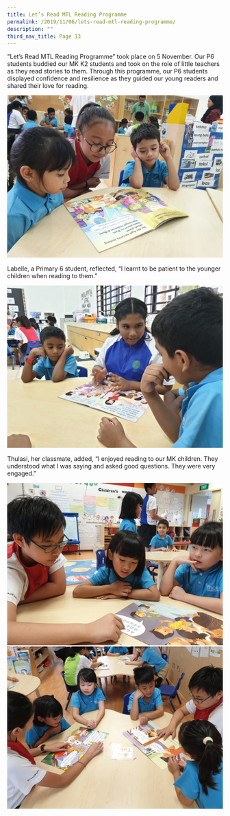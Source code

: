 ```yaml
---
title: Let’s Read MTL Reading Programme
permalink: /2019/11/06/lets-read-mtl-reading-programme/
description: ""
third_nav_title: Page 13
---
```


<p>"Let&rsquo;s Read MTL Reading Programme&rdquo; took place on 5 November. Our P6 students buddied our MK K2 students and took on the role of little teachers as they read stories to them. Through this programme, our P6 students displayed confidence and resilience as they guided our young readers and shared their love for reading.</p>
<img src="/images/20191105_104108.jpg">
<p>Labelle, a Primary 6 student, reflected, &ldquo;I learnt to be patient to the younger children when reading to them.&rdquo;</p>
<img src="/images/20191105_104236.jpg">
<p>Thulasi, her classmate, added, &ldquo;I enjoyed reading to our MK children. They understood what I was saying and asked good questions. They were very engaged.&rdquo;</p>
<img src="/images/20191105_104539.jpg"><br>
<img src="/images/20191105_104831.jpg">